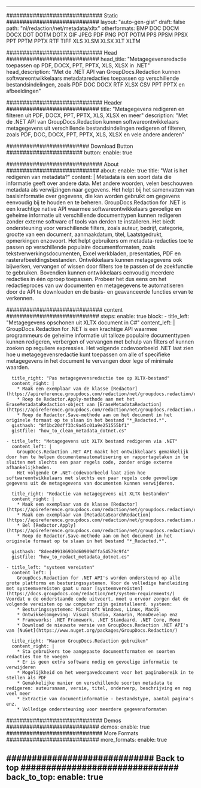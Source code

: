 
---
############################# Static ############################
layout: "auto-gen-gist" 
draft: false
path: "nl/redaction/net/metadata/xltx"
otherformats: BMP DOC DOCM DOCX DOT DOTM DOTX GIF JPEG PDF PNG POT POTM PPS PPSM PPSX PPT PPTM PPTX RTF TIFF XLS XLSM XLSX XLT XLTM  

############################# Head ############################
head_title: "Metagegevensredactie toepassen op PDF, DOCX, PPT, PPTX, XLS, XLSX in .NET"
head_description: "Met de .NET API van GroupDocs.Redaction kunnen softwareontwikkelaars metadataredacties toepassen op verschillende bestandsindelingen, zoals PDF DOC DOCX RTF XLSX CSV PPT PPTX en afbeeldingen"

############################# Header ############################
title: "Metagegevens redigeren en filteren uit PDF, DOCX, PPT, PPTX, XLS, XLSX en meer"
description: "Met de .NET API van GroupDocs.Redaction kunnen softwareontwikkelaars metagegevens uit verschillende bestandsindelingen redigeren of filteren, zoals PDF, DOC, DOCX, PPT, PPTX, XLS, XLSX en vele andere anderen"

######################### Download Button #######################
button:
    enable: true

############################# About ############################
about:
    enable: true
    title: "Wat is het redigeren van metadata?"
    content: |
        Metadata is een soort data die informatie geeft over andere data. Met andere woorden, velen beschouwen metadata als verwijzingen naar gegevens. Het helpt bij het samenvatten van basisinformatie over gegevens, die kan worden gebruikt om gegevens eenvoudig bij te houden en te beheren. GroupDocs.Redaction for .NET is een krachtige native API waarmee softwareontwikkelaars gevoelige en geheime informatie uit verschillende documenttypen kunnen redigeren zonder externe software of tools van derden te installeren. Het biedt ondersteuning voor verschillende filters, zoals auteur, bedrijf, categorie, grootte van een document, aanmaakdatum, titel, Laatstgedrukt, opmerkingen enzovoort. Het helpt gebruikers om metadata-redacties toe te passen op verschillende populaire documentformaten, zoals tekstverwerkingsdocumenten, Excel werkbladen, presentaties, PDF en rasterafbeeldingsbestanden. Ontwikkelaars kunnen metagegevens ook bijwerken, vervangen of wissen door filters toe te passen of de zoekfunctie te gebruiken. Bovendien kunnen ontwikkelaars eenvoudig meerdere redacties in één oproep toepassen. Probeer het dus eens om het redactieproces van uw documenten en metagegevens te automatiseren door de API te downloaden en de basis- en geavanceerde functies ervan te verkennen.

############################# content ############################
steps:
    enable: true
    block:
    - title_left: "Metagegevens opschonen uit XLTX document in C#"
      content_left: |
        GroupDocs.Redaction for .NET is een krachtige API waarmee programmeurs de geheime informatie uit talloze populaire documenttypen kunnen redigeren, verbergen of vervangen met behulp van filters of kunnen zoeken op reguliere expressies.
        Het volgende codevoorbeeld .NET laat zien hoe u metagegevensredactie kunt toepassen om alle of specifieke metagegevens in het document te vervangen door lege of minimale waarden.

      title_right: "Pas metagegevensredactie toe op XLTX-bestand"
      content_right: |
        * Maak een exemplaar van de klasse [Redactor](https://apireference.groupdocs.com/redaction/net/groupdocs.redaction/redactor)
        * Roep de Redactor.Apply-methode aan met het EraseMetadataRedaction-object van [EraseMetadataRedaction](https://apireference.groupdocs.com/redaction/net/groupdocs.redaction.redactions/erasemetadataRedaction)
        * Roep de Redactor.Save-methode aan om het document in het originele formaat op te slaan in het bestand "*_Redacted.*".        
      gisthash: "8f1bc20dff33c9a45c01a9e251555bf1"
      gistfile: "how_to_clean_metadata_dotnet.cs"

    - title_left: "Metagegevens uit XLTX bestand redigeren via .NET"
      content_left: |
        GroupDocs.Redaction .NET API maakt het ontwikkelaars gemakkelijk door hen te helpen documentenautomatisering en rapportagetaken in te sluiten met slechts een paar regels code, zonder enige externe afhankelijkheden.
        Het volgende C# .NET-codevoorbeeld laat zien hoe softwareontwikkelaars met slechts een paar regels code gevoelige gegevens uit de metagegevens van documenten kunnen verwijderen.
        
      title_right: "Redactie van metagegevens uit XLTX bestanden"
      content_right: |
        * Maak een exemplaar van de klasse [Redactor](https://apireference.groupdocs.com/redaction/net/groupdocs.redaction/redactor)
        * Maak een exemplaar van [MetadataSearchRedaction](https://apireference.groupdocs.com/redaction/net/groupdocs.redaction.redactions/metadatasearchredaction)
        * Bel [Redactor.Apply](https://apireference.groupdocs.com/redaction/net/groupdocs.redaction/redactor/methods/apply/index) 
        * Roep de Redactor.Save-methode aan om het document in het originele formaat op te slaan in het bestand "*_Redacted.*".
        
      gisthash: "8dee499186930d60909dffa54579c9f4"
      gistfile: "how_to_redact_metadata_dotnet.cs"

    - title_left: "systeem vereisten"
      content_left: |
        GroupDocs.Redaction for .NET API's worden ondersteund op alle grote platforms en besturingssystemen. Voor de volledige handleiding met systeemvereisten gaat u naar [systeemvereisten](https://docs.groupdocs.com/redaction/net/system-requirements/) Voordat u de onderstaande code uitvoert, moet u ervoor zorgen dat de volgende vereisten op uw computer zijn geïnstalleerd. systeem:
        * Besturingssystemen: Microsoft Windows, Linux, MacOS
        * Ontwikkelomgeving: Visual Studio, Xamarin, MonoDevelop enz
        * Frameworks: .NET Framework, .NET Standaard, .NET Core, Mono
        * Download de nieuwste versie van GroupDocs.Redaction .NET API's van [NuGet](https://www.nuget.org/packages/GroupDocs.Redaction/)
        
      title_right: "Waarom GroupDocs.Redaction gebruiken"
      content_right: |
        * Sta gebruikers toe aangepaste documentformaten en soorten redacties toe te voegen
        * Er is geen extra software nodig om gevoelige informatie te verwijderen
        * Mogelijkheid om het weergavedocument voor het paginabereik in te stellen als PDF
        * Gemakkelijke manier om verschillende soorten metadata te redigeren: auteursnaam, versie, titel, onderwerp, beschrijving en nog veel meer
        * Extractie van documentinformatie - bestandstype, aantal pagina's enz.
        * Volledige ondersteuning voor meerdere gegevensformaten

############################# Demos ############################
demos:
    enable: true
############################# More Formats ############################
more_formats:
    enable: true

############################# Back to top ###############################
back_to_top:
    enable: true
---